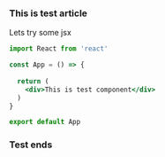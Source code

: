 <!---
    <title>This is something very interesting</title>
    <meta
      name="description"
      content="Third to try"
      data-rh="true"
    />
--->
### This is test article

Lets try some jsx

```jsx
import React from 'react'

const App = () => {
  
  return (
    <div>This is test component</div>
  )
}

export default App
```

### Test ends

